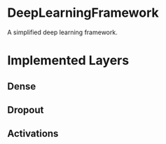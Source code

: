 DeepLearningFramework
=====
A simplified deep learning framework.

# Implemented Layers
## Dense
## Dropout
## Activations
